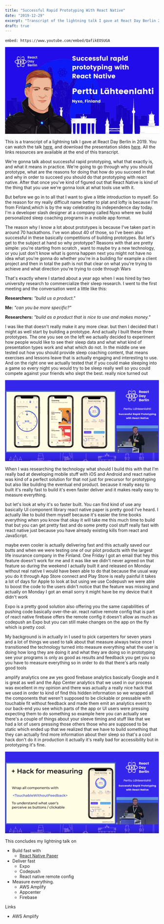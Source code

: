 ```yaml
---
title: "Successful Rapid Prototyping With React Native"
date: "2019-12-29"
excerpt: "Transcript of the lightning talk I gave at React Day Berlin 2019 titled: 'Successful Rapid Prototyping With React Native'"
draft: true
---
```


`embed: https://www.youtube.com/embed/QafikEOSUGA`

![Successful Rapid Prototyping With React Native](cover.jpg)

This is a transcript of a lightning talk I gave at React Day Berlin in 2019. You can watch the talk [here](), and download the presentation slides [here](). All the links resources are available at the end of this transcript.

We're gonna talk about successful rapid prototyping, what that exactly is, and what it means in practice. We're going to go through why you should prototype, what are the
reasons for doing that how do you succeed in that and why in order to succeed you should do that prototyping with react native. After that once you've kind of figured out that React Native is kind of the thing that you use we're gonna look at what tools use with it.

But before we go in to all that I want to give a little introduction to myself. So the reason for my really difficult name better to plat and lofty is because I'm from Finland,which is by the way celebrating its independence day today. I'm a developer slash designer at a company called Nyxo where we build personalized sleep coaching programs in a mobile app format.

The reason why I know a lot about prototypes is because I've taken part in around 70 hackathons. I've won about 40 of those, so I've been also successful in these basically competitions of building prototypes. But let's get to the subject at hand so why prototype? Reasons with that are pretty simple: you're starting from scratch
, want to maybe try a new technology, or you just don't know what is gonna happen next you might not have no idea what you're gonna do whether you're in a building for example a client project and then in total the path is not that clear on what you're trying to achieve and what direction you're trying to code through Wars

That's exactly where I started about a year ago when I was hired by two university research to commercialize their sleep research. I went to the first meeting and the conversation went a little like this:

**Researchers:** _"build us a product."_

**Me:** _"can you be more specific?"_

**Researchers:** _"build as a product that is nice to use and makes money."_

I was like that doesn't really make it any more clear. but then I decided that I might as well start by building a prototype. And actually I built these three prototypes. The one you see on the left we actually decided to experiment how people would like to see their sleep data and what what kind of presentation types work and what which do not. In the middle one we tested out how you should provide sleep coaching content, that means
exercises and lessons leave that is actually engaging and
interesting to use. And on the right one we actually tested that if you could make sleeping into a game so every night you would try to be sleep really well so you could compete against your friends who slept the best. really nice turned out

![Three prototypes I build.](prototypes.png "Three prototypes I build ")

When I was researching the technology what should I build this with that I'm really bad at developing mobile stuff with iOS and Android and react native was kind of a perfect solution for that not just for precursor for prototyping but also like building the eventual end product. because it really easy to built it's really fast to build it's even faster deliver and it makes really easy to measure everything.

but let's look at why it's so faster built. You can find kind of use any basically UI component library react native paper is pretty good I've heard. I actually like to build them myself because it's easier the time books everything when you know that okay it will take me this much time to build that but you can get pretty fast and do some pretty cool stuff really fast with react native just because you have already existing kills from react and
JavaScript.

maybe even cooler is actually delivering fast and this actually saved our butts and when we were testing one of our pilot products with the largest life insurance company in the Finland. One Friday I got an email that hey this feature doesn't work for me and it was like we didn't never agreed on that feature so during the weekend I actually built it and released on Monday without real native I would have been able to do that because the usual way you do it through App Store connect and Play Store is really painful it takes a lot of days for Apple to look at but using we use Codepush we were able to boost the code to the users didn't notice that the feature was missing and actually on Monday I got an email sorry it might have be my device that it didn't work

Expo is a pretty good solution also offering you the same capabilities of pushing code basically over-the-air. react native remote config that is part of react native firebase offers the
remote config it doesn't allow as much as codepush an Expo but you can still make changes on the app on the fly which is pretty cool.

My background is in actually in I used to pick carpenters for seven years and a lot of things we used to talk about that measure always twice once I transitioned the technology turned into measure
everything what the user is doing how long they are doing it and what they are doing so in prototyping see your programs is only as good as results and feedback you get you so you have to measure everything so in order to do that there's arts really good tools

amplify analytics one aw yes good firebase analytics basically Google and it is great as well and the App Center analytics that we used in our process was excellent in my opinion and there was actually a really nice hack that we used in order to kind of find this hidden information so we wrapped all the components that weren't supposed to be clickable or pressable with touchable fit without feedback and made them emit an analytics event to our back-end you see which parts of the app or UI users were pressing expecting them to do something so example here you can actually see there's a couple of things about your sleeve timing and stuff like that we had a lot of users pressing those others those who are supposed to be static which ended up that we realized that we have to build something that they can actually find more information about their sleep so that's a cool hack don't do it in production it actually it's really bad for accessibility but in prototyping it's fine.

![Screenshot of the presentation with a analytics hack ](hack.png "Analytics hack")

This concludes my lightning talk on

- Build fast with
  - [React Native Paper]()
- Deliver fast
  - Expo
  - Codepush
  - React native remote config
- Measure everything.
  - AWS Amplify
  - Appcenter
  - Firebase

Links

- AWS Amplify
